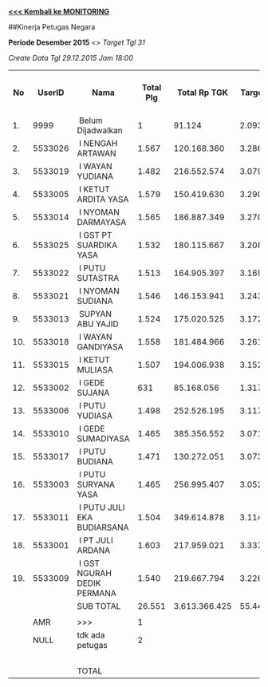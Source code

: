 **[<<< Kembali ke MONITORING](https://github.com/suriawan/Area-Bali-Utara/blob/master/TUSBUNG.md)**

##Kinerja Petugas Negara

**Periode Desember 2015** <> _Target Tgl 31_


_Create Data Tgl 29.12.2015 Jam 18:00_

<table><tbody><tr><th>No</th><th>UserID</th><th>Nama</th><th>Total Plg</th><th>Total Rp TGK</th><th>Target TGK</th><th>Realisasi Saldo TGK (Blm Lunas)</th><th>% Pencapaian Thd Target TGK</th><th>BOBOT SLA</th><th>PK 1 Bln - Blm Lunas</th><th>PK 2 Bln - Blm Lunas</th><th>PK 3 Bln - Blm Lunas</th><th>PK 4 Bln - Blm Lunas</th></tr><tr><td>1.</td><td>9999</td><td>&nbsp;Belum Dijadwalkan</td><td>1</td><td>91.124</td><td>2.093</td><td>0</td><td>200%</td><td>13,50%</td><td>0</td><td>0</td><td>0</td><td>0</td></tr><tr><td>2.</td><td>5533026</td><td>&nbsp;I NENGAH ARTAWAN</td><td>1.567</td><td>120.168.360</td><td>3.286.134</td><td>1.218.456</td><td>163%</td><td>13,50%</td><td>17</td><td>0</td><td>0</td><td>0</td></tr><tr><td>3.</td><td>5533019</td><td>&nbsp;I WAYAN YUDIANA</td><td>1.482</td><td>216.552.574</td><td>3.079.369</td><td>6.327.574</td><td>-5%</td><td>0,00%</td><td>13</td><td>0</td><td>0</td><td>0</td></tr><tr><td>4.</td><td>5533005</td><td>&nbsp;I KETUT ARDITA YASA</td><td>1.579</td><td>150.419.630</td><td>3.290.710</td><td>3.504.478</td><td>94%</td><td>5,00%</td><td>43</td><td>0</td><td>0</td><td>0</td></tr><tr><td>5.</td><td>5533014</td><td>&nbsp;I NYOMAN DARMAYASA</td><td>1.565</td><td>186.887.349</td><td>3.270.807</td><td>5.174.052</td><td>42%</td><td>2,50%</td><td>40</td><td>0</td><td>1</td><td>0</td></tr><tr><td>6.</td><td>5533025</td><td>&nbsp;I GST PT SUARDIKA YASA</td><td>1.532</td><td>180.115.667</td><td>3.208.584</td><td>3.840.041</td><td>80%</td><td>5,00%</td><td>33</td><td>0</td><td>0</td><td>0</td></tr><tr><td>7.</td><td>5533022</td><td>&nbsp;I PUTU SUTASTRA</td><td>1.513</td><td>164.905.397</td><td>3.169.546</td><td>2.545.834</td><td>120%</td><td>13,50%</td><td>32</td><td>0</td><td>0</td><td>0</td></tr><tr><td>8.</td><td>5533021</td><td>&nbsp;I NYOMAN SUDIANA</td><td>1.546</td><td>146.153.941</td><td>3.243.067</td><td>6.233.895</td><td>8%</td><td>0,00%</td><td>42</td><td>0</td><td>0</td><td>0</td></tr><tr><td>9.</td><td>5533013</td><td>&nbsp;SUPYAN ABU YAJID</td><td>1.524</td><td>175.020.525</td><td>3.172.518</td><td>3.853.361</td><td>79%</td><td>5,00%</td><td>47</td><td>1</td><td>0</td><td>0</td></tr><tr><td>10.</td><td>5533018</td><td>&nbsp;I WAYAN GANDIYASA</td><td>1.558</td><td>181.484.966</td><td>3.261.336</td><td>5.469.246</td><td>32%</td><td>2,50%</td><td>60</td><td>0</td><td>0</td><td>0</td></tr><tr><td>11.</td><td>5533015</td><td>&nbsp;I KETUT MULIASA</td><td>1.507</td><td>194.006.938</td><td>3.152.882</td><td>8.196.141</td><td>-60%</td><td>0,00%</td><td>52</td><td>1</td><td>0</td><td>0</td></tr><tr><td>12.</td><td>5533002</td><td>&nbsp;I GEDE SUJANA</td><td>631</td><td>85.168.056</td><td>1.317.555</td><td>2.094.533</td><td>41%</td><td>2,50%</td><td>20</td><td>0</td><td>0</td><td>0</td></tr><tr><td>13.</td><td>5533006</td><td>&nbsp;I PUTU YUDIASA</td><td>1.498</td><td>252.526.195</td><td>3.117.386</td><td>5.518.177</td><td>23%</td><td>2,50%</td><td>31</td><td>0</td><td>0</td><td>0</td></tr><tr><td>14.</td><td>5533010</td><td>&nbsp;I GEDE SUMADIYASA</td><td>1.465</td><td>385.356.552</td><td>3.071.072</td><td>4.351.051</td><td>58%</td><td>2,50%</td><td>37</td><td>0</td><td>0</td><td>0</td></tr><tr><td>15.</td><td>5533017</td><td>&nbsp;I PUTU BUDIANA</td><td>1.471</td><td>130.272.051</td><td>3.073.868</td><td>14.844.602</td><td>-283%</td><td>0,00%</td><td>30</td><td>0</td><td>0</td><td>0</td></tr><tr><td>16.</td><td>5533003</td><td>&nbsp;I PUTU SURYANA YASA</td><td>1.465</td><td>256.995.407</td><td>3.052.081</td><td>6.502.787</td><td>-13%</td><td>0,00%</td><td>54</td><td>0</td><td>1</td><td>0</td></tr><tr><td>17.</td><td>5533011</td><td>&nbsp;I PUTU JULI EKA BUDIARSANA</td><td>1.504</td><td>349.614.878</td><td>3.114.023</td><td>4.578.550</td><td>53%</td><td>2,50%</td><td>35</td><td>2</td><td>0</td><td>0</td></tr><tr><td>18.</td><td>5533001</td><td>&nbsp;I PT JULI ARDANA</td><td>1.603</td><td>217.959.021</td><td>3.337.782</td><td>7.649.891</td><td>-29%</td><td>0,00%</td><td>72</td><td>0</td><td>0</td><td>0</td></tr><tr><td>19.</td><td>5533009</td><td>&nbsp;I GST NGURAH DEDIK PERMANA</td><td>1.540</td><td>219.667.794</td><td>3.226.646</td><td>7.085.167</td><td>-20%</td><td>0,00%</td><td>61</td><td>1</td><td>0</td><td>0</td></tr><tr><td> </td><td> </td><td>SUB TOTAL</td><td>26.551</td><td>3.613.366.425</td><td>55.447.459</td><td>98.987.836</td><td>21%</td><td>2,50%</td><td>719</td><td>0</td><td>0</td><td>0</td></tr><tr><td> </td><td> </td><td> </td><td> </td><td> </td><td> </td><td> </td><td> </td><td> </td><td> </td><td> </td><td> </td><td> </td></tr><tr><td> </td><td>AMR</td><td>&gt;&gt;&gt;</td><td>1</td><td> </td><td> </td><td>3.133.854</td><td> </td><td> </td><td>1</td><td>0</td><td>0</td><td>0</td></tr><tr><td> </td><td>NULL</td><td>tdk ada petugas</td><td>2</td><td> </td><td> </td><td>2.112.900</td><td> </td><td> </td><td>0</td><td>1</td><td>1</td><td>0</td></tr><tr><td> </td><td> </td><td> </td><td> </td><td> </td><td> </td><td> 5.246.754 </td><td> </td><td> </td><td> 1 </td><td> 1 </td><td> 1 </td><td> - </td></tr><tr><td> </td><td> </td><td>TOTAL</td><td> </td><td> </td><td> </td><td> 104.234.590 </td><td> </td><td> </td><td> 720 </td><td> 1 </td><td> 1 </td><td> - </td></tr></tbody></table>

